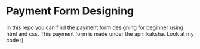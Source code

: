 # Payment Form Designing
In this repo you can find the payment form designing for beginner using html and css.
This payment form is made under the apni kaksha.
Look at my code :)
